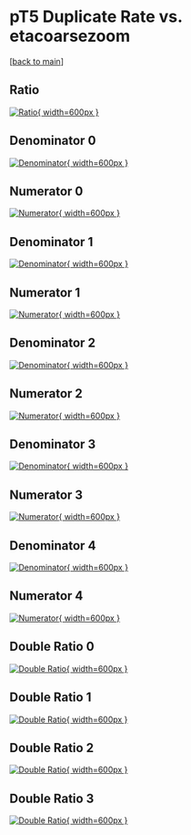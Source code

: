 # pT5 Duplicate Rate vs. etacoarsezoom

[[back to main](./)]



## Ratio

[![Ratio](../mtv/var/pT5_duplrate_etacoarsezoom.png){ width=600px }](../mtv/var/pT5_duplrate_etacoarsezoom.pdf)

## Denominator 0

[![Denominator](../mtv/den/pT5_duplrate_etacoarsezoom_den0.png){ width=600px }](../mtv/den/pT5_duplrate_etacoarsezoom_den0.pdf)

## Numerator 0

[![Numerator](../mtv/num/pT5_duplrate_etacoarsezoom_num0.png){ width=600px }](../mtv/num/pT5_duplrate_etacoarsezoom_num0.pdf)

## Denominator 1

[![Denominator](../mtv/den/pT5_duplrate_etacoarsezoom_den1.png){ width=600px }](../mtv/den/pT5_duplrate_etacoarsezoom_den1.pdf)

## Numerator 1

[![Numerator](../mtv/num/pT5_duplrate_etacoarsezoom_num1.png){ width=600px }](../mtv/num/pT5_duplrate_etacoarsezoom_num1.pdf)

## Denominator 2

[![Denominator](../mtv/den/pT5_duplrate_etacoarsezoom_den2.png){ width=600px }](../mtv/den/pT5_duplrate_etacoarsezoom_den2.pdf)

## Numerator 2

[![Numerator](../mtv/num/pT5_duplrate_etacoarsezoom_num2.png){ width=600px }](../mtv/num/pT5_duplrate_etacoarsezoom_num2.pdf)

## Denominator 3

[![Denominator](../mtv/den/pT5_duplrate_etacoarsezoom_den3.png){ width=600px }](../mtv/den/pT5_duplrate_etacoarsezoom_den3.pdf)

## Numerator 3

[![Numerator](../mtv/num/pT5_duplrate_etacoarsezoom_num3.png){ width=600px }](../mtv/num/pT5_duplrate_etacoarsezoom_num3.pdf)

## Denominator 4

[![Denominator](../mtv/den/pT5_duplrate_etacoarsezoom_den4.png){ width=600px }](../mtv/den/pT5_duplrate_etacoarsezoom_den4.pdf)

## Numerator 4

[![Numerator](../mtv/num/pT5_duplrate_etacoarsezoom_num4.png){ width=600px }](../mtv/num/pT5_duplrate_etacoarsezoom_num4.pdf)

## Double Ratio 0

[![Double Ratio](../mtv/ratio/pT5_duplrate_etacoarsezoom_ratio0.png){ width=600px }](../mtv/ratio/pT5_duplrate_etacoarsezoom_ratio0.pdf)

## Double Ratio 1

[![Double Ratio](../mtv/ratio/pT5_duplrate_etacoarsezoom_ratio1.png){ width=600px }](../mtv/ratio/pT5_duplrate_etacoarsezoom_ratio1.pdf)

## Double Ratio 2

[![Double Ratio](../mtv/ratio/pT5_duplrate_etacoarsezoom_ratio2.png){ width=600px }](../mtv/ratio/pT5_duplrate_etacoarsezoom_ratio2.pdf)

## Double Ratio 3

[![Double Ratio](../mtv/ratio/pT5_duplrate_etacoarsezoom_ratio3.png){ width=600px }](../mtv/ratio/pT5_duplrate_etacoarsezoom_ratio3.pdf)

